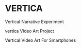 # VERTICA
Vertical Narrative Experiment

vertica
Video Art Project

Vertical Video Art For Smartphones
